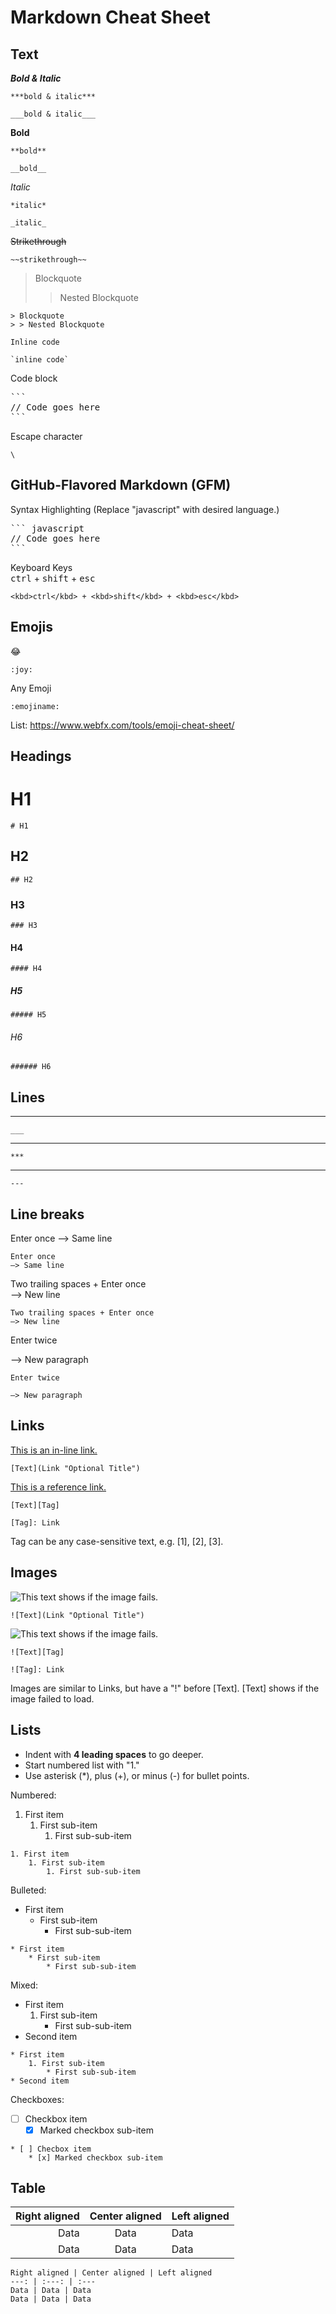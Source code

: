 # Markdown Cheat Sheet

<!------------------------------------------------------------>

## Text

***Bold & Italic***
```
***bold & italic***
```
```
___bold & italic___
```

**Bold**
```
**bold**
```
```
__bold__
```

_Italic_
```
*italic* 
```
```
_italic_  
```

~~Strikethrough~~
```
~~strikethrough~~
```

> Blockquote
> >  Nested Blockquote
```
> Blockquote
> > Nested Blockquote
```

`Inline code`
```
`inline code`
```

Code block
<pre>
```
// Code goes here
```
</pre>

Escape character
```
\
```


<!------------------------------------------------------------>

## GitHub-Flavored Markdown (GFM)

Syntax Highlighting (Replace "javascript" with desired language.)
<pre>
``` javascript
// Code goes here
```
</pre>

Keyboard Keys  
<kbd>ctrl</kbd> + <kbd>shift</kbd> + <kbd>esc</kbd>
```
<kbd>ctrl</kbd> + <kbd>shift</kbd> + <kbd>esc</kbd>
```

<!------------------------------------------------------------>

## Emojis

😂
```
:joy:
```

Any Emoji
```
:emojiname:
```
List: https://www.webfx.com/tools/emoji-cheat-sheet/

<!------------------------------------------------------------>

## Headings

# H1
```
# H1
```
## H2
```
## H2
``` 
### H3
```
### H3
```
#### H4
```
#### H4
```
##### H5
```
##### H5
```
###### H6
```
###### H6
```

<!------------------------------------------------------------>

## Lines

___
```
___
```
***
```
***
```
---
```
---
```

<!------------------------------------------------------------>

## Line breaks

Enter once
—> Same line
```
Enter once
—> Same line
```
Two trailing spaces + Enter once  
—> New line
```
Two trailing spaces + Enter once  
—> New line
```
Enter twice

—> New paragraph
```
Enter twice

—> New paragraph
```

<!------------------------------------------------------------>

## Links

[This is an in-line link.](https://github.com/qualuo/Markdown-Cheat-Sheet "Optional Title")
```
[Text](Link "Optional Title")  
```
[This is a reference link.][1] 
```
[Text][Tag]  

[Tag]: Link   
```
[1]: https://github.com/qualuo/Markdown-Cheat-Sheet
    
Tag can be any case-sensitive text, e.g. \[1], [2], [3].

<!------------------------------------------------------------>

## Images

![This text shows if the image fails.](https://avatars.githubusercontent.com/u/10774983?s=96&v=4 "This is an in-line image.")
```
![Text](Link "Optional Title")  
```

![This text shows if the image fails.][img1]
```
![Text][Tag]  

![Tag]: Link   
```
[img1]: https://avatars.githubusercontent.com/u/10774983?s=96&v=4 "This is a reference image."

Images are similar to Links, but have a "!" before [Text]. [Text] shows if the image failed to load.

<!------------------------------------------------------------>

## Lists

* Indent with **4 leading spaces** to go deeper.  
* Start numbered list with "1."  
* Use asterisk (*), plus (+), or minus (-) for bullet points.

Numbered:  
1. First item
    1. First sub-item  
        1. First sub-sub-item  
```
1. First item
    1. First sub-item  
        1. First sub-sub-item
```

Bulleted:  
* First item
    * First sub-item
        * First sub-sub-item
```
* First item
    * First sub-item  
        * First sub-sub-item
```

Mixed:
* First item
   1. First sub-item
       * First sub-sub-item
* Second item
```
* First item
    1. First sub-item  
        * First sub-sub-item
* Second item
```

Checkboxes:
* [ ] Checkbox item
    * [x] Marked checkbox sub-item
```
* [ ] Checbox item
    * [x] Marked checkbox sub-item
```

<!------------------------------------------------------------>

## Table

Right aligned | Center aligned | Left aligned
---: | :---: | :---
Data | Data | Data
Data | Data | Data
```
Right aligned | Center aligned | Left aligned
---: | :---: | :---
Data | Data | Data
Data | Data | Data
```
